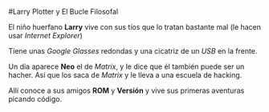 #Larry Plotter y El Bucle Filosofal

El niño huerfano **Larry** vive con sus tíos que lo tratan bastante mal
(le hacen usar *Internet Explorer*)

Tiene unas *Google Glasses* redondas y una cicatriz de un *USB* en la frente.

Un día aparece **Neo** el de *Matrix*, y le dice que él también puede ser un hacher.
Así que los saca de *Matrix* y le lleva a una escuela de hacking.

Allí conoce a sus amigos **ROM** y **Versión** y vive sus primeras aventuras picando código.